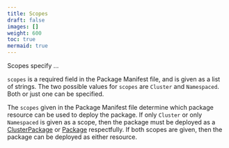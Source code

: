```yaml
---
title: Scopes
draft: false
images: []
weight: 600
toc: true
mermaid: true
---
```

Scopes specify ...

`scopes` is a required field in the Package Manifest file, and is given as a list of strings. The two possible values for
`scopes` are `Cluster` and `Namespaced`. Both or just one can be specified.

The `scopes` given in the Package Manifest file determine which package resource can be used to deploy the package. If
only `Cluster` or only `Namespaced` is given as a scope, then the package must be deployed as a
[ClusterPackage](/docs/getting_started/api-reference.md#clusterpackage) or
[Package](/docs/getting_started/api-reference.md#package) respectfully. If both scopes are given, then the package can
be deployed as either resource.
